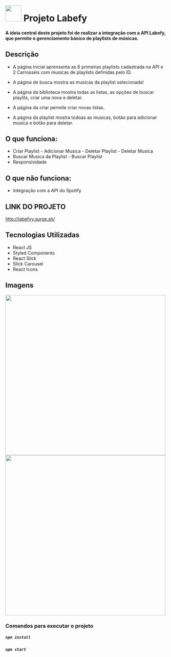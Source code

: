  # <img src="https://user-images.githubusercontent.com/20983673/175794630-7f2aeb9b-c974-41b3-9560-0d1c594cdfeb.png"  width="50" height="50"> Projeto Labefy


#### A ideia central deste projeto foi de realizar a integração com a API Labefy, que permite o gerenciamento básico de playlists de músicas.


## Descrição
* A página inicial aprensenta as 6 primeiras playlists cadastrada na API e 2 Carrosséis com musicas de playlists definidas pelo ID.


* A página de busca mostra as musicas da playlist selecionada!


* A página da biblioteca mostra todas as listas, as opções de buscar playlits, criar uma nova e deletar.


* A página da criar permite criar novas listas.


* A página da playlist mostra todoas as musicas, botão para adicionar musica e botão para deletar.




## O que funciona:

- Criar Playlist - Adicionar Musica - Deletar Playlist - Deletar Musica
- Buscar Musica da Playlist - Buscar Playlist
- Responsividade

## O que não funciona:

- Integração com a API do Spotify

## LINK DO PROJETO

http://labefyy.surge.sh/

## Tecnologias Utilizadas

- React JS
- Styled Components
- React Slick
- Slick Carousel
- React Icons

## Imagens
 <img src="https://user-images.githubusercontent.com/20983673/175795072-24d3da8b-94e9-426f-8d56-c5083cd32b0b.png"  width="500">  <img src="https://user-images.githubusercontent.com/20983673/175795074-c43c444f-13f6-42e7-858d-6b957b225fe7.png"  width="500"> 



### Comandos para executar o projeto

##### `npm install`
##### `npm start`


